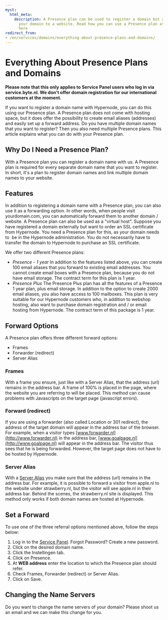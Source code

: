 ```yaml
---
myst:
  html_meta:
    description: A Presence plan can be used to register a domain but also to redirect
      your domain to a website. Read how you can use a Presence plan at Hypernode
      here
redirect_from:
- /en/services/domains/everything-about-presence-plans-and-domains/
---
```


<!-- source: https://support.hypernode.com/en/services/domains/everything-about-presence-plans-and-domains/ -->

# Everything About Presence Plans and Domains

**Please note that this only applies to Service Panel users who log in via service.byte.nl. We don't offer domain registration for our international customers at the moment.**

If you want to register a domain name with Hypernode, you can do this using our Presence plan. A Presence plan does not come with hosting space, but it does offer the possibility to create email aliases (addresses) and easily set up a forward address. Do you have multiple domain names that you want to register? Then you also need multiple Presence plans. This article explains what you can do with your Presence plan.

## Why Do I Need a Presence Plan?

With a Presence plan you can register a domain name with us. A Presence plan is required for every separate domain name that you want to register. In short, it's a plan to register domain names and link multiple domain names to your website.

## Features

In addition to registering a domain name with a Presence plan, you can also use it as a forwarding option. In other words, when people visit yourdomain.com, you can automatically forward them to another domain / website. A Presence plan can also be used as a "virtual host". Suppose you have registered a domain externally but want to order an SSL certificate from Hypernode. You need a Presence plan for this, as your domain needs to  be in the Hypernode administration. You do not necessarily have to transfer the domain to Hypernode to purchase an SSL certificate.

We offer two different Presence plans:

- *Presence - 1 year*
  In addition to the features listed above, you can create 100 email aliases that you forward to existing email addresses. You cannot create email boxes with a Presence plan, because you do not have email storage. The contract term for this plan is 1 year.
- *Presence Plus*
  The Presence Plus plan has all the features of a Presence 1 year plan, plus email storage. In addition to the option to create 2000 email aliases, you also have access to 100 mailboxes. This plan is very suitable for our Hypernode customers who, in addition to webshop hosting, also want to purchase domain registration and / or email hosting from Hypernode. The contract term of this package is 1 year.

## Forward Options

A Presence plan offers three different forward options:

- Frames
- Forwarder (redirect)
- Server Alias

### Frames

With a frame you ensure, just like with a Server Alias, that the address (url) remains in the address bar. A frame of 100% is placed in the page, where the website you are referring to will be placed. This method can cause problems with Javascripts on the target page (javascript errors).

### Forward (redirect)

If you are using a forwarder (also called Location or 301 redirect), the address of the target domain will appear in the address bar of the browser. For example, when a visitor types [www.forwarder.nl](http://www.forwarder.nl) in the address bar, [www.goalpage.nl](http://www.goalpage.nl) will appear in the address bar. The visitor thus sees that he is being forwarded. However, the target page does not have to be hosted by Hypernode.

### Server Alias

With a [Server Alias](https://www.byte.nl/kennisbank/doorverwijzen/server-alias) you make sure that the address (url) remains in the address bar. For example, it is possible to forward a visitor from apple.nl to the website under strawberry.nl, but the visitor will see apple.nl in their address bar. Behind the scenes, the strawberry.nl site is displayed. This method only works if both domain names are hosted at Hypernode.

## Set a Forward

To use one of the three referral options mentioned above, follow the steps below:

1. Log in to the [Service Panel](https://service.byte.nl/). Forgot Password? Create a new password.
1. Click on the desired domain name.
1. Click the Instellingen tab.
1. Click on Presence.
1. At **WEB address** enter the location to which the Presence plan should refer.
1. Check Frames, Forwarder (redirect) or Server Alias.
1. Click on Save.

## Changing the Name Servers

Do you want to change the name servers of your domain? Please shoot us an email and we can make this change for you.
